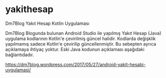 # yakithesap
Dm7Blog Yakıt Hesap Kotlin Uygulaması

Dm7Blog Blogunda bulunan Android Studio ile yapılmış Yakıt Hesap (Java) uygulama kodlarının Kotlin'e çevirilmiş güncel halidir.
Kodlarda değişklik yapılmamış sadece Kotlin'e çevirilip güncellenmiştir. Bu sebepten ayrıca açıklamaya ihtiyaç yoktur.
Eski Java kodunun  açıklaması aşağıdaki bağlantıdadır.

https://dm7blog.wordpress.com/2017/05/27/android-yakit-hesabi-uygulamasi/ 
